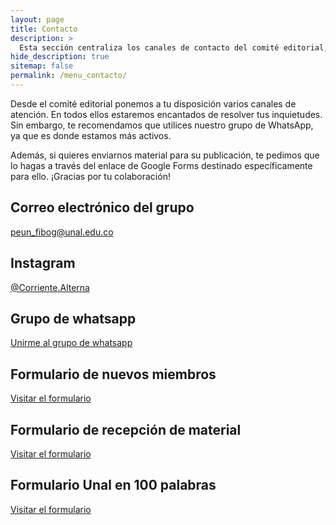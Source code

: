 ```yaml
---
layout: page
title: Contacto
description: >
  Esta sección centraliza los canales de contacto del comité editorial, priorizando el grupo de WhatsApp por su alta actividad. También incluye enlaces para correo, redes sociales y formularios destinados a nuevos miembros y recepción de material para publicaciones.
hide_description: true
sitemap: false
permalink: /menu_contacto/
---
```


Desde el comité editorial ponemos a tu disposición varios canales de atención. En todos ellos estaremos encantados de resolver tus inquietudes. Sin embargo, te recomendamos que utilices nuestro grupo de WhatsApp, ya que es donde estamos más activos.  

Además, si quieres enviarnos material para su publicación, te pedimos que lo hagas a través del enlace de Google Forms destinado específicamente para ello. ¡Gracias por tu colaboración!

## Correo electrónico del grupo

[peun_fibog@unal.edu.co](https://chat.whatsapp.com/J5aQjFDKCzB4NenTcCpOD1 "Ir al correo")

## Instagram
[@Corriente.Alterna](https://chat.whatsapp.com/J5aQjFDKCzB4NenTcCpOD1 "Ir al instagram")

## Grupo de whatsapp

[Unirme al grupo de whatsapp](https://chat.whatsapp.com/J5aQjFDKCzB4NenTcCpOD1 "Ir al grupo de whatsapp")


## Formulario de nuevos miembros

[Visitar el formulario](https://forms.gle/vh1GtVfSrMMsVrVeA "Ir al forms")

## Formulario de recepción de material

[Visitar el formulario](https://forms.gle/NFmECgkruNKBLbUb7 "Ir al forms")

## Formulario Unal en 100 palabras

[Visitar el formulario](https://forms.gle/xgD6jsACzDzRJA1G7 "Ir al forms")

